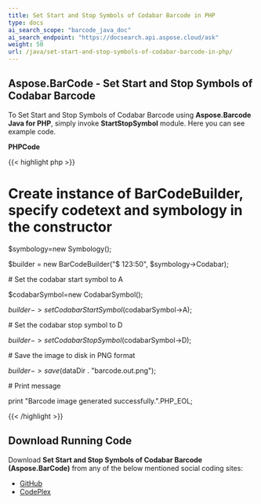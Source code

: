 ```yaml
---
title: Set Start and Stop Symbols of Codabar Barcode in PHP
type: docs
ai_search_scope: "barcode_java_doc"
ai_search_endpoint: "https://docsearch.api.aspose.cloud/ask"
weight: 50
url: /java/set-start-and-stop-symbols-of-codabar-barcode-in-php/
---
```


## **Aspose.BarCode - Set Start and Stop Symbols of Codabar Barcode**
To Set Start and Stop Symbols of Codabar Barcode using **Aspose.Barcode Java for PHP**, simply invoke **StartStopSymbol** module. Here you can see example code.

**PHPCode**

{{< highlight php >}}

 # Create instance of BarCodeBuilder, specify codetext and symbology in the constructor

$symbology=new Symbology();

$builder = new BarCodeBuilder("$ 123:50", $symbology->Codabar);

\# Set the codabar start symbol to A

$codabarSymbol=new CodabarSymbol();

$builder->setCodabarStartSymbol($codabarSymbol->A);

\# Set the codabar stop symbol to D

$builder->setCodabarStopSymbol($codabarSymbol->D);

\# Save the image to disk in PNG format

$builder->save($dataDir . "barcode.out.png");

\# Print message

print "Barcode image generated successfully.".PHP_EOL;

{{< /highlight >}}
## **Download Running Code**
Download **Set Start and Stop Symbols of Codabar Barcode (Aspose.BarCode)** from any of the below mentioned social coding sites:

- [GitHub](https://github.com/aspose-barcode/Aspose.BarCode-for-Java/blob/master/Plugins/Aspose_Barcode_Java_for_PHP/src/aspose/barcode/WorkingWithBarcode/AdvanceBarcodeFeatures/StartStopSymbol.php)
- [CodePlex](https://asposebarcodejavaphp.codeplex.com/SourceControl/latest#src/aspose/barcode/WorkingWithBarcode/AdvanceBarcodeFeatures/StartStopSymbol.php)
